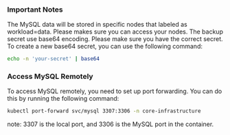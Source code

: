 ### Important Notes
The MySQL data will be stored in specific nodes that labeled as workload=data. Please makes sure you can access your nodes.
The backup secret use base64 encoding. Please make sure you have the correct secret. To create a new base64 secret, you can use the following command:
```bash
echo -n 'your-secret' | base64
```

### Access MySQL Remotely
To access MySQL remotely, you need to set up port forwarding. You can do this by running the following command:
```bash
kubectl port-forward svc/mysql 3307:3306 -n core-infrastructure
```
note: 3307 is the local port, and 3306 is the MySQL port in the container.

